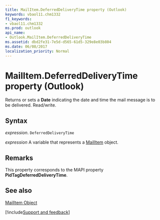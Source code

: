 ```yaml
---
title: MailItem.DeferredDeliveryTime property (Outlook)
keywords: vbaol11.chm1332
f1_keywords:
- vbaol11.chm1332
ms.prod: outlook
api_name:
- Outlook.MailItem.DeferredDeliveryTime
ms.assetid: dbd2fe31-7e5d-d565-61d5-329e8e03b804
ms.date: 06/08/2017
localization_priority: Normal
---
```



# MailItem.DeferredDeliveryTime property (Outlook)

Returns or sets a  **Date** indicating the date and time the mail message is to be delivered. Read/write.


## Syntax

_expression_. `DeferredDeliveryTime`

_expression_ A variable that represents a [MailItem](Outlook.MailItem.md) object.


## Remarks

This property corresponds to the MAPI property  **PidTagDeferredDeliveryTime**.


## See also


[MailItem Object](Outlook.MailItem.md)

[!include[Support and feedback](~/includes/feedback-boilerplate.md)]